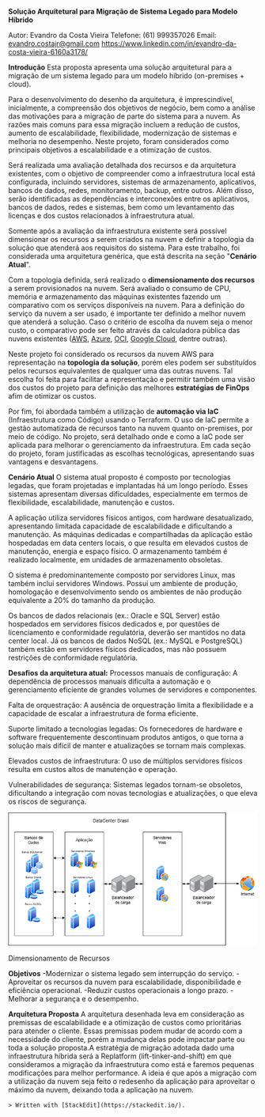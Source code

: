 ﻿**Solução Arquitetural para Migração de Sistema Legado para Modelo Híbrido**

Autor: Evandro da Costa Vieira
Telefone: (61) 999357026
Email: <evandro.costajr@gmail.com>
<https://www.linkedin.com/in/evandro-da-costa-vieira-6160a3178/>

**Introdução**
Esta proposta apresenta uma solução arquitetural para a migração de um sistema legado para um modelo híbrido (on-premises + cloud).

Para o desenvolvimento do desenho da arquitetura, é imprescindível, inicialmente, a compreensão dos objetivos de negócio, bem como a análise das motivações para a migração de parte do sistema para a nuvem. As razões mais comuns para essa migração incluem a redução de custos, aumento de escalabilidade, flexibilidade, modernização de sistemas e melhoria no desempenho. Neste projeto, foram considerados como principais objetivos a escalabilidade e a otimização de custos.

Será realizada uma avaliação detalhada dos recursos e da arquitetura existentes, com o objetivo de compreender como a infraestrutura local está configurada, incluindo servidores, sistemas de armazenamento, aplicativos, bancos de dados, redes, monitoramento, backup, entre outros. Além disso, serão identificadas as dependências e interconexões entre os aplicativos, bancos de dados, redes e sistemas, bem como um levantamento das licenças e dos custos relacionados à infraestrutura atual.

Somente após a avaliação da infraestrutura existente será possível dimensionar os recursos a serem criados na nuvem e definir a topologia da solução que atenderá aos requisitos do sistema. Para este trabalho, foi considerada uma arquitetura genérica, que está descrita na seção "**Cenário Atual**".

Com a topologia definida, será realizado o **dimensionamento dos recursos** a serem provisionados na nuvem. Será avaliado o consumo de CPU, memória e armazenamento das máquinas existentes fazendo um comparativo com os serviços disponíveis na nuvem. Para a definição do serviço da nuvem a ser usado, é importante ter definido a melhor nuvem que atenderá a solução. Caso o critério de escolha da nuvem seja o menor custo, o comparativo pode ser feito através da calculadora pública das nuvens existentes ([AWS](https://calculator.aws/), [Azure](https://azure.microsoft.com/en-us/pricing/calculator/), [OCI](https://cloud.oracle.com/calc), [Google Cloud](https://cloud.google.com/products/calculator), dentre outras).

Neste projeto foi considerado os recursos da nuvem AWS para representação na **topologia da solução**, porém eles podem ser substituídos pelos recursos equivalentes de qualquer uma das outras nuvens. Tal escolha foi feita para facilitar a representação e permitir também uma visão dos custos do projeto para definição das melhores **estratégias de FinOps** afim de otimizar os custos.

Por fim, foi abordada também a utilização de **automação via IaC** (Infraestrutura como Código) usando o Terraform. O uso de IaC permite a gestão automatizada de recursos tanto na nuvem quanto on-premises, por meio de código. No projeto, será detalhado onde e como a IaC pode ser aplicada para melhorar o gerenciamento da infraestrutura. Em cada seção do projeto, foram justificadas as escolhas tecnológicas, apresentando suas vantagens e desvantagens.

**Cenário Atual**
O sistema atual proposto é composto por tecnologias legadas, que foram projetadas e implantadas há um longo período. Esses sistemas apresentam diversas dificuldades, especialmente em termos de flexibilidade, escalabilidade, manutenção e custos.

A aplicação utiliza servidores físicos antigos, com hardware desatualizado, apresentando limitada capacidade de escalabilidade e dificultando a manutenção. As máquinas dedicadas e compartilhadas da aplicação estão hospedadas em data centers locais, o que resulta em elevados custos de manutenção, energia e espaço físico. O armazenamento também é realizado localmente, em unidades de armazenamento obsoletas.

O sistema é predominantemente composto por servidores Linux, mas também inclui servidores Windows. Possui um ambiente de produção, homologação e desenvolvimento sendo os ambientes de não produção equivalente a 20% do tamanho da produção.

Os bancos de dados relacionais (ex.: Oracle e SQL Server) estão hospedados em servidores físicos dedicados e, por questões de licenciamento e conformidade regulatória, deverão ser mantidos no data center local. Já os bancos de dados NoSQL (ex.: MySQL e PostgreSQL) também estão em servidores físicos dedicados, mas não possuem restrições de conformidade regulatória.

**Desafios da arquitetura atual:**
Processos manuais de configuração: A dependência de processos manuais dificulta a automação e o gerenciamento eficiente de grandes volumes de servidores e componentes.

Falta de orquestração: A ausência de orquestração limita a flexibilidade e a capacidade de escalar a infraestrutura de forma eficiente.

Suporte limitado a tecnologias legadas: Os fornecedores de hardware e software frequentemente descontinuam produtos antigos, o que torna a solução mais difícil de manter e atualizações se tornam mais complexas.

Elevados custos de infraestrutura: O uso de múltiplos servidores físicos resulta em custos altos de manutenção e operação.

Vulnerabilidades de segurança: Sistemas legados tornam-se obsoletos, dificultando a integração com novas tecnologias e atualizações, o que eleva os riscos de segurança.


![Topologia da Solução - Cenário Atual](/Topologia_da_Solução_CenarioAtual.png)

Dimensionamento de Recursos

**Objetivos**
\-Modernizar o sistema legado sem interrupção do serviço.
\-Aproveitar os recursos da nuvem para escalabilidade, disponibilidade e eficiência operacional.
\-Reduzir custos operacionais a longo prazo.
\-Melhorar a segurança e o desempenho.

**Arquitetura Proposta**
A arquitetura desenhada leva em consideração as premissas de escalabilidade e a otimização de custos como prioritárias para atender o cliente. Essas premissas podem mudar de acordo com a necessidade do cliente, porém a mudança delas pode impactar parte ou toda a solução proposta.A estratégia de migração adotada dado uma infraestrutura híbrida será a Replatform (lift-tinker-and-shift) em que consideramos a migração da infraestrutura como está e faremos pequenas modificações para melhor performance. A ideia é que após a migração com a utilização da nuvem seja feito o redesenho da aplicação para aproveitar o máximo da nuvem, deixando toda a aplicação na nuvem.
```
> Written with [StackEdit](https://stackedit.io/).
